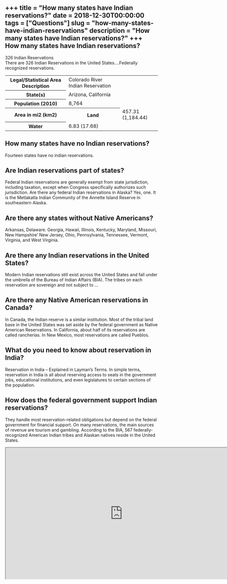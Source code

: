 +++
title = "How many states have Indian reservations?"
date = 2018-12-30T00:00:00
tags = ["Questions"]
slug = "how-many-states-have-indian-reservations"
description = "How many states have Indian reservations?"
+++
How many states have Indian reservations?
-----------------------------------------

326 Indian Reservations  
There are 326 Indian Reservations in the United States….Federally recognized reservations.

<table><tr><th>Legal/Statistical Area Description</th><td>Colorado River Indian Reservation</td></tr><tr><th>State(s)</th><td>Arizona, California</td></tr><tr><th>Population (2010)</th><td>8,764</td></tr><tr><th>Area in mi2 (km2)</th><th>Land</th><td>457.31 (1,184.44)</td></tr><tr><th>Water</th><td>6.83 (17.68)</td></tr></table>

How many states have no Indian reservations?
--------------------------------------------

Fourteen states have no indian reservations.

Are Indian reservations part of states?
---------------------------------------

Federal Indian reservations are generally exempt from state jurisdiction, including taxation, except when Congress specifically authorizes such jurisdiction. Are there any federal Indian reservations in Alaska? Yes, one. It is the Metlakatla Indian Community of the Annette Island Reserve in southeastern Alaska.

Are there any states without Native Americans?
----------------------------------------------

Arkansas, Delaware. Georgia, Hawaii, Illinois, Kentucky, Maryland, Missouri, New Hampshire’ New Jersey, Ohio, Pennsylvania, Tennessee, Vermont, Virginia, and West Virginia.

Are there any Indian reservations in the United States?
-------------------------------------------------------

Modern Indian reservations still exist across the United States and fall under the umbrella of the Bureau of Indian Affairs (BIA). The tribes on each reservation are sovereign and not subject to …

Are there any Native American reservations in Canada?
-----------------------------------------------------

In Canada, the Indian reserve is a similar institution. Most of the tribal land base in the United States was set aside by the federal government as Native American Reservations. In California, about half of its reservations are called rancherías. In New Mexico, most reservations are called Pueblos.

What do you need to know about reservation in India?
----------------------------------------------------

Reservation in India – Explained in Layman’s Terms. In simple terms, reservation in India is all about reserving access to seats in the government jobs, educational institutions, and even legislatures to certain sections of the population.

How does the federal government support Indian reservations?
------------------------------------------------------------

They handle most reservation-related obligations but depend on the federal government for financial support. On many reservations, the main sources of revenue are tourism and gambling. According to the BIA, 567 federally-recognized American Indian tribes and Alaskan natives reside in the United States.

<iframe allow="accelerometer; autoplay; clipboard-write; encrypted-media; gyroscope; picture-in-picture" allowfullscreen="" class="__youtube_prefs__  epyt-is-override  no-lazyload" data-no-lazy="1" data-origheight="433" data-origwidth="770" data-skipgform_ajax_framebjll="" height="433" id="_ytid_83546" loading="lazy" src="https://www.youtube.com/embed/hcivYX3IUGA?enablejsapi=1&autoplay=0&cc_load_policy=0&cc_lang_pref=&iv_load_policy=1&loop=0&modestbranding=0&rel=1&fs=1&playsinline=0&autohide=2&theme=dark&color=red&controls=1&" title="YouTube player" width="770"></iframe>